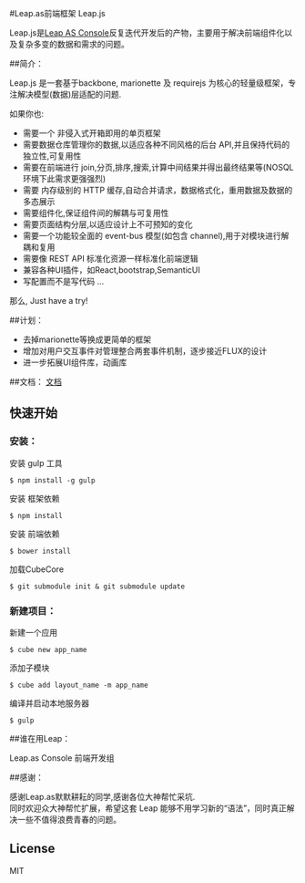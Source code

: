 #Leap.as前端框架 Leap.js

Leap.js是[Leap AS Console](https://console.leap.as)反复迭代开发后的产物，主要用于解决前端组件化以及复杂多变的数据和需求的问题。

##简介：

Leap.js 是一套基于backbone, marionette 及 requirejs 为核心的轻量级框架，专注解决模型(数据)层适配的问题.

如果你也:
  
- 需要一个 非侵入式开箱即用的单页框架
- 需要数据仓库管理你的数据,以适应各种不同风格的后台 API,并且保持代码的独立性,可复用性
- 需要在前端进行 join,分页,排序,搜索,计算中间结果并得出最终结果等(NOSQL 环境下此需求更强强烈)
- 需要 内存级别的 HTTP 缓存,自动合并请求，数据格式化，重用数据及数据的多态展示
- 需要组件化,保证组件间的解耦与可复用性
- 需要页面结构分层,以适应设计上不可预知的变化
- 需要一个功能较全面的 event-bus 模型(如包含 channel),用于对模块进行解耦和复用
- 需要像 REST API 标准化资源一样标准化前端逻辑
- 兼容各种UI插件，如React,bootstrap,SemanticUI
- 写配置而不是写代码
...

那么, Just have a try!


##计划：
- 去掉marionette等换成更简单的框架
- 增加对用户交互事件对管理整合两套事件机制，逐步接近FLUX的设计
- 进一步拓展UI组件库，动画库


##文档：
[文档](https://gitcafe.com/Potato/Cube.js/wiki)

 
## 快速开始

### 安装：  
安装 gulp 工具  
```  
$ npm install -g gulp    
```  
安装 框架依赖  
```
$ npm install 
```  
安装 前端依赖  
```  
$ bower install
```  
加载CubeCore  
```  
$ git submodule init & git submodule update
```  
### 新建项目：  
新建一个应用   
```
$ cube new app_name
```  
添加子模块  
```
$ cube add layout_name -m app_name
```  
编译并启动本地服务器  
```
$ gulp
```

##谁在用Leap：

Leap.as Console 前端开发组

##感谢：

感谢Leap.as默默耕耘的同学,感谢各位大神帮忙采坑.  
同时欢迎众大神帮忙扩展，希望这套 Leap 能够不用学习新的“语法”，同时真正解决一些不值得浪费青春的问题。   

## License

MIT